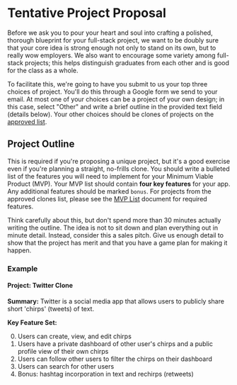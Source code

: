 # Tentative Project Proposal

Before we ask you to pour your heart and soul into crafting a polished,
thorough blueprint for your full-stack project, we want to be doubly sure
that your core idea is strong enough not only to stand on its own, but
to really wow employers. We also want to encourage some variety among
full-stack projects; this helps distinguish graduates from each other and
is good for the class as a whole.

To facilitate this, we're going to have you submit to us your top three
choices of project. You'll do this through a Google form we send to your
email. At most one of your choices can be a project of your own design;
in this case, select "Other" and write a brief outline in the provided
text field (details below). Your other choices should be clones of
projects on the [approved list][clone-link].

## Project Outline

This is required if you're proposing a unique project, but it's a good
exercise even if you're planning a straight, no-frills clone. You should
write a bulleted list of the features you will need to implement for
your Minimum Viable Product (MVP). Your MVP list should contain **four key
features** for your app. Any additional features should be marked `bonus`. For
projects from the approved clones list, please see the [MVP List][mvp-list]
document for required features.

Think carefully about this, but don't
spend more than 30 minutes actually writing the outline. The idea is not
to sit down and plan everything out in minute detail. Instead, consider
this a sales pitch. Give us enough detail to show that the project has
merit and that you have a game plan for making it happen.

### Example

#### Project: Twitter Clone

**Summary:** Twitter is a social media app that allows users to
publicly share short 'chirps' (tweets) of text.

**Key Feature Set:**

0. Users can create, view, and edit chirps
0. Users have a private dashboard of other user's chirps and a public profile view of their own chirps
0. Users can follow other users to filter the chirps on their dashboard
0. Users can search for other users
0. Bonus: hashtag incorporation in text and rechirps (retweets)


[clone-link]: projects-to-clone.md
[mvp-list]: mvp-list.md
